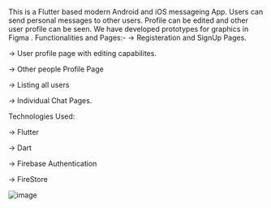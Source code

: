 This is a Flutter based modern Android and iOS messageing App.
Users can send personal messages to other users.
Profile can be edited and other user profile can be seen.
We have developed prototypes for graphics in Figma .
Functionalities and Pages:-
-> Registeration and SignUp Pages.

-> User profile page with editing capabilites.

-> Other people Profile Page

-> Listing all users

-> Individual Chat Pages.

Technologies Used:

-> Flutter
  
-> Dart
  
-> Firebase Authentication
  
->  FireStore

![image](https://user-images.githubusercontent.com/45569264/119385433-bed28d80-bce3-11eb-9409-08de7df15cfa.png)
